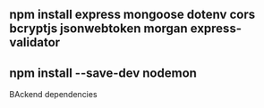 ## npm install express mongoose dotenv cors bcryptjs jsonwebtoken morgan express-validator
## npm install --save-dev nodemon

BAckend dependencies
